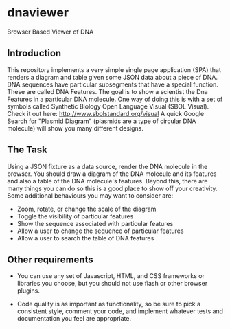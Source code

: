 # dnaviewer
Browser Based Viewer of DNA

## Introduction
This repository implements a very simple single page application (SPA) that renders a diagram
and table given some JSON data about a piece of DNA. DNA sequences have particular subsegments that have a special
function. These are called DNA Features. The goal is to show a scientist the Dna Features in a particular DNA
molecule. One way of doing this is with a set of symbols called Synthetic Biology Open Language Visual (SBOL Visual).
Check it out here: http://www.sbolstandard.org/visual
A quick Google Search for "Plasmid Diagram" (plasmids are a type of circular DNA molecule) will show you many different
designs.


## The Task
Using a JSON fixture as a data source, render the DNA molecule in the browser. You should draw a diagram of the DNA
molecule and its features and also a table of the DNA molecule's features. Beyond this, there are many things you can do
so this is a good place to show off your creativity. Some additional behaviours you may want to consider are:

- Zoom, rotate, or change the scale of the diagram
- Toggle the visibility of particular features
- Show the sequence associated with particular features
- Allow a user to change the sequence of particular features
- Allow a user to search the table of DNA features

## Other requirements
- You can use any set of Javascript, HTML, and CSS frameworks or libraries you choose, but you should not use flash or
other browser plugins.

- Code quality is as important as functionality, so be sure to pick a consistent style, comment your code, and implement
whatever tests and documentation you feel are appropriate.



